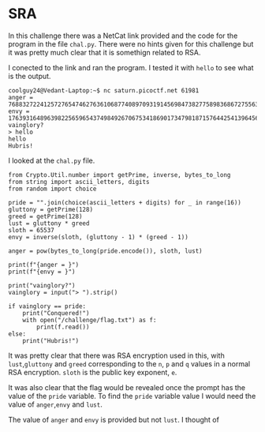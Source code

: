 # SRA

In this challenge there was a NetCat link provided and the code for the program in the file `chal.py`. There were no hints given for this challenge but it was pretty much clear that it is somethign related to RSA.

I conected to the link and ran the program. I tested it with `hello` to see what is the output.

```
coolguy24@Vedant-Laptop:~$ nc saturn.picoctf.net 61981
anger = 7688327224125727654746276361068774089709319145698473827758983686727556395258
envy = 17639316489639822565965437498492670675341869017347981871576442541396456561929
vainglory?
> hello
hello
Hubris!
```
I looked at the `chal.py` file.

```
from Crypto.Util.number import getPrime, inverse, bytes_to_long
from string import ascii_letters, digits
from random import choice

pride = "".join(choice(ascii_letters + digits) for _ in range(16))
gluttony = getPrime(128)
greed = getPrime(128)
lust = gluttony * greed
sloth = 65537
envy = inverse(sloth, (gluttony - 1) * (greed - 1))

anger = pow(bytes_to_long(pride.encode()), sloth, lust)

print(f"{anger = }")
print(f"{envy = }")

print("vainglory?")
vainglory = input("> ").strip()

if vainglory == pride:
    print("Conquered!")
    with open("/challenge/flag.txt") as f:
        print(f.read())
else:
    print("Hubris!")

```

It was pretty clear that there was RSA encryption used in this, with `lust`,`gluttony` and `greed` corresponding to the `n`, `p` and `q` values in a normal RSA encryption.
`sloth` is the public key exponent, `e`.

It was also clear that the flag would be revealed once the prompt has the value of the `pride` variable. To find the `pride` variable value I would need the value of `anger`,`envy` and `lust`.

The value of `anger` and `envy` is provided but not `lust`. I thought of 
